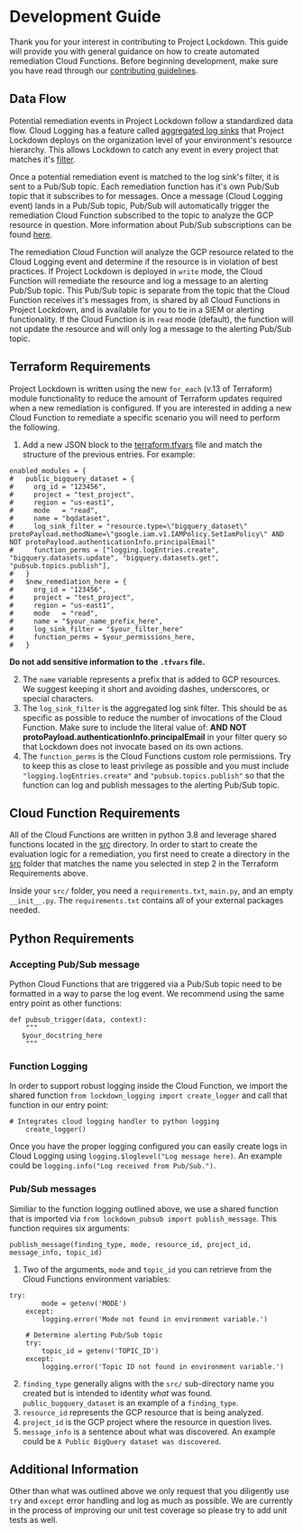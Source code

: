 # Development Guide

Thank you for your interest in contributing to Project Lockdown. This guide will provide you with general guidance on how to create automated remediation Cloud Functions. Before beginning development, make sure you have read through our [contributing guidelines](CONTRIBUTING.md).

## Data Flow

Potential remediation events in Project Lockdown follow a standardized data flow. Cloud Logging has a feature called [aggregated log sinks](https://cloud.google.com/logging/docs/export/aggregated_sinks) that Project Lockdown deploys on the organization level of your environment's resource hierarchy. This allows Lockdown to catch any event in every project that matches it's [filter](https://cloud.google.com/logging/docs/export/aggregated_sinks#aggregated-filters). 

Once a potential remediation event is matched to the log sink's filter, it is sent to a Pub/Sub topic. Each remediation function has it's own Pub/Sub topic that it subscribes to for messages. Once a message (Cloud Logging event) lands in a Pub/Sub topic, Pub/Sub will automatically trigger the remediation Cloud Function subscribed to the topic to analyze the GCP resource in question. More information about Pub/Sub subscriptions can be found [here](https://cloud.google.com/pubsub/docs/subscriber).

The remediation Cloud Function will analyze the GCP resource related to the Cloud Logging event and determine if the resource is in violation of best practices. If Project Lockdown is deployed in `write` mode, the Cloud Function will remediate the resource and log a message to an alerting Pub/Sub topic. This Pub/Sub topic is separate from the topic that the Cloud Function receives it's messages from, is shared by all Cloud Functions in Project Lockdown, and is available for you to tie in a SIEM or alerting functionality. If the Cloud Function is in `read` mode (default), the function will not update the resource and will only log a message to the alerting Pub/Sub topic.

## Terraform Requirements

Project Lockdown is written using the new `for_each` (v.13 of Terraform) module functionality to reduce the amount of Terraform updates required when a new remediation is configured. If you are interested in adding a new Cloud Function to remediate a specific scenario you will need to perform the following.

1. Add a new JSON block to the [terraform.tfvars](../terraform.tfvars) file and match the structure of the previous entries. For example:

```
enabled_modules = {
#   public_bigquery_dataset = {
#     org_id = "123456",
#     project = "test_project",
#     region = "us-east1",
#     mode   = "read",
#     name = "bqdataset",
#     log_sink_filter = "resource.type=\"bigquery_dataset\"  protoPayload.methodName=\"google.iam.v1.IAMPolicy.SetIamPolicy\" AND NOT protoPayload.authenticationInfo.principalEmail"
#     function_perms = ["logging.logEntries.create", "bigquery.datasets.update", "bigquery.datasets.get", "pubsub.topics.publish"],
#   }
#   $new_remediation_here = {
#     org_id = "123456",
#     project = "test_project",
#     region = "us-east1",
#     mode   = "read",
#     name = "$your_name_prefix_here",
#     log_sink_filter = "$your_filter_here"
#     function_perms = $your_permissions_here,
#   }
```
__Do not add sensitive information to the `.tfvars` file.__

2. The `name` variable represents a prefix that is added to GCP resources. We suggest keeping it short and avoiding dashes, underscores, or special characters. 
3. The `log_sink_filter` is the aggregated log sink filter. This should be as specific as possible to reduce the number of invocations of the Cloud Function. Make sure to include the literal value of: __AND NOT protoPayload.authenticationInfo.principalEmail__ in your filter query so that Lockdown does not invocate based on its own actions.
4. The `function_perms` is the Cloud Functions custom role permissions. Try to keep this as close to least privilege as possible and you must include `"logging.logEntries.create"` and `"pubsub.topics.publish"` so that the function can log and publish messages to the alerting Pub/Sub topic.

## Cloud Function Requirements

All of the Cloud Functions are written in python 3.8 and leverage shared functions located in the [src](../src/common/) directory. In order to start to create the evaluation logic for a remediation, you first need to create a directory in the [src](../src/) folder that matches the name you selected in step 2 in the Terraform Requirements above.

Inside your `src/` folder, you need a `requirements.txt`, `main.py`, and an empty `__init__.py`. The `requirements.txt` contains all of your external packages needed.

## Python Requirements

### Accepting Pub/Sub message
Python Cloud Functions that are triggered via a Pub/Sub topic need to be formatted in a way to parse the log event. We recommend using the same entry point as other functions:

```
def pubsub_trigger(data, context):
    """
   $your_docstring_here
    """
```

### Function Logging
In order to support robust logging inside the Cloud Function, we import the shared function `from lockdown_logging import create_logger` and call that function in our entry point:

```
# Integrates cloud logging handler to python logging
    create_logger()
```

Once you have the proper logging configured you can easily create logs in Cloud Logging using `logging.$loglevel("Log message here)`. An example could be `logging.info("Log received from Pub/Sub.")`. 

### Pub/Sub messages
Similiar to the function logging outlined above, we use a shared function that is imported via `from lockdown_pubsub import publish_message`. This function requires six arguments:

```
publish_message(finding_type, mode, resource_id, project_id, message_info, topic_id)
```

1. Two of the arguments, `mode` and `topic_id` you can retrieve from the Cloud Functions environment variables:

```
try:
        mode = getenv('MODE')
    except:
        logging.error('Mode not found in environment variable.')
    
    # Determine alerting Pub/Sub topic
    try:
        topic_id = getenv('TOPIC_ID')
    except:
        logging.error('Topic ID not found in environment variable.')
```
2. `finding_type` generally aligns with the `src/` sub-directory name you created but is intended to identity _what_ was found. `public_bugquery_dataset` is an example of a `finding_type`.
3. `resource_id` represents the GCP resource that is being analyzed. 
4. `project_id` is the GCP project where the resource in question lives.
5. `message_info` is a sentence about what was discovered. An example could be `A Public BigQuery dataset was discovered`.

## Additional Information
Other than what was outlined above we only request that you diligently use `try` and `except` error handling and log as much as possible. We are currently in the process of improving our unit test coverage so please try to add unit tests as well. 
